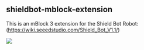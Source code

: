 ## shieldbot-mblock-extension
This is an mBlock 3 extension for the Shield Bot Robot: (https://wiki.seeedstudio.com/Shield_Bot_V1.1/)

![](https://files.seeedstudio.com/wiki/Shield_Bot_V1.1/img/shield%20bot.jpg)

